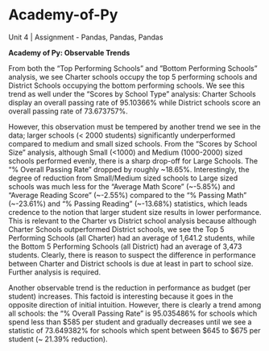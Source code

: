 # Academy-of-Py
Unit 4 | Assignment - Pandas, Pandas, Pandas

**Academy of Py: Observable Trends**

  From both the “Top Performing Schools” and ”Bottom Performing Schools” analysis, we see Charter schools occupy the top 5 performing schools and District Schools occupying the bottom performing schools. We see this trend as well under the “Scores by School Type” analysis: Charter Schools display an overall passing rate of 95.10366% while District schools score an overall passing rate of 73.673757%. 

  However, this observation must be tempered by another trend we see in the data; larger schools (< 2000 students) significantly underperformed compared to medium and small sized schools. From the “Scores by School Size” analysis, although Small (<1000) and Medium (1000-2000) sized schools performed evenly, there is a sharp drop-off for Large Schools. The “% Overall Passing Rate” dropped by roughly \~18.65%. Interestingly, the degree of reduction from Small/Medium sized schools to Large sized schools was much less for the “Average Math Score” (\~-5.85%) and “Average Reading Score” (\~-2.55%) compared to the “% Passing Math” (\~-23.61%) and “% Passing Reading” (\~-13.68%) statistics, which leads credence to the notion that larger student size results in lower performance. This is relevant to the Charter vs District school analysis because although Charter Schools outperformed District schools, we see the Top 5 Performing Schools (all Charter) had an average of 1,641.2 students, while the Bottom 5 Performing Schools (all District) had an average of 3,473 students. Clearly, there is reason to suspect the difference in performance between Charter and District schools is due at least in part to school size. Further analysis is required.

  Another observable trend is the reduction in performance as budget (per student) increases. This factoid is interesting because it goes in the opposite direction of initial intuition. However, there is clearly a trend among all schools: the “% Overall Passing Rate” is 95.035486% for schools which spend less than $585 per student and gradually decreases until we see a statistic of 73.649382% for schools which spent between $645 to $675 per student (\~ 21.39% reduction).
